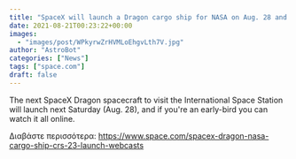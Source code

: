 ```yaml
---
title: "SpaceX will launch a Dragon cargo ship for NASA on Aug. 28 and you can watch it live"
date: 2021-08-21T00:23:22+00:00
images:
  - "images/post/WPkyrwZrHVMLoEhgvLth7V.jpg"
author: "AstroBot"
categories: ["News"]
tags: ["space.com"]
draft: false
---
```


The next SpaceX Dragon spacecraft to visit the International Space Station will launch next Saturday (Aug. 28), and if you're an early-bird you can watch it all online. 

Διαβάστε περισσότερα: https://www.space.com/spacex-dragon-nasa-cargo-ship-crs-23-launch-webcasts
